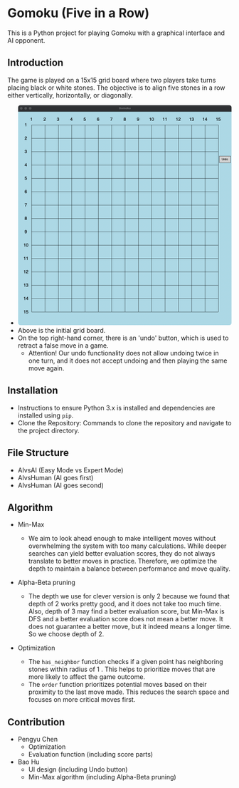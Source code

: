 # Gomoku (Five in a Row)
This is a Python project for playing Gomoku with a graphical interface and AI opponent.

## Introduction
The game is played on a 15x15 grid board where two players take turns placing black or 
white stones. The objective is to align five stones in a row either vertically, horizontally, or diagonally.
   - ![img.png](img.png)
   - Above is the initial grid board. 
   - On the top right-hand corner, there is an 'undo' button, 
which is used to retract a false move in a game.
     - Attention! Our undo functionality does not allow undoing twice in one turn, 
and it does not accept undoing and then playing the same move again.
   


## Installation
   - Instructions to ensure Python 3.x is installed and dependencies are installed using `pip`.
   - Clone the Repository: Commands to clone the repository and navigate to the project directory.

## File Structure
- AIvsAI (Easy Mode vs Expert Mode)
- AIvsHuman (AI goes first)
- AIvsHuman (AI goes second)

## Algorithm
- Min-Max 
  - We aim to look ahead enough to make intelligent moves without overwhelming the system with too many calculations.
While deeper searches can yield better evaluation scores, they do not always translate to better moves in practice. 
Therefore, we optimize the depth to maintain a balance between performance and move quality.

- Alpha-Beta pruning
  - The depth we use for clever version is only 2 because we found that depth of 2 
works pretty good, and it does not take too much time. Also, depth of 3 may find a better
evaluation score, but Min-Max is DFS and a better evaluation score does not mean 
a better move. It does not guarantee a better move, but it indeed means a longer time.
So we choose depth of 2.

- Optimization 
  - The `has_neighbor` function checks if a given point has neighboring stones within radius of 1 .
This helps to prioritize moves that are more likely to affect the game outcome. 
  - The `order` function prioritizes potential moves based on their proximity to the last move made. 
This reduces the search space and focuses on more critical moves first.
  


## Contribution
- Pengyu Chen 
  - Optimization
  - Evaluation function (including score parts)
- Bao Hu 
  - UI design (including Undo button)
  - Min-Max algorithm (including Alpha-Beta pruning)